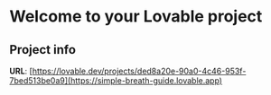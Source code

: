 # Welcome to your Lovable project

## Project info

**URL**: [https://lovable.dev/projects/ded8a20e-90a0-4c46-953f-7bed513be0a9](https://simple-breath-guide.lovable.app)


